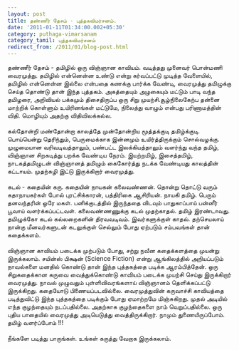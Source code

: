 ```yaml
---
layout: post
title: தண்ணீர் தேசம் - புத்தகவிமர்சனம்.
date: '2011-01-11T01:34:00.002+05:30'
category: puthaga-vimarsanam
category_tamil: புத்தகவிமர்சனம்
redirect_from: /2011/01/blog-post.html
---
```


தண்ணீர் தேசம் - தமிழில் ஒரு விஞ்ஞான காவியம். வடித்தது முனைவர் பொன்மணி வைரமுத்து. தமிழில் என்னென்ன உண்டு என்று கர்வப்பட்டு முடித்த வேளையில், தமிழில் என்னென்ன இல்லை என்பதை கணக்கு பார்க்க வேண்டி, வைரமுத்து தமிழுக்கு செய்த தொண்டு தான் இந்த புத்தகம். அகத்தையும் அழகையும் மட்டும் பாடி வந்த தமிழரை, அறிவியல் பக்கமும் திசைதிருப்ப ஒரு சிறு முயற்சி.சூழ்நிலைகேற்ப தன்னை மாற்றிக் கொள்ளும் உயிரினங்கள் மட்டுமே, நிலைத்து வாழும் என்பது பரிணாமத்தின் விதி. மொழியும் அதற்கு விதிவிலக்கல்ல.<br />
<br />
கல்தோன்றி மண்தோன்றா காலத்தே முன்தோன்றிய மூத்தக்குடி தமிழ்க்குடி. பொய்யென்று தெரிந்தும், பெருமைக்காக இன்னமும் உயிர்த்திருக்கும் சொல்வழக்கு. முழுமையான வரிவடிவத்தாலும், பண்பட்ட இலக்கியத்தாலும் வளர்ந்து வந்த தமிழ், விஞ்ஞான சிறகடித்து பறக்க வேண்டிய நேரம். இயற்றமிழ், இசைத்தமிழ், நாடகத்தமிழுடன் விஞ்ஞானத் தமிழும் கைகோர்த்து நடக்க வேண்டியது காலத்தின் கட்டாயம். முதற்சுழி இட்டு இருக்கிறார் வைரமுத்து. <br />
<br />
கடல் - கதையின் கரு. கதையின் நாயகன் கலைவண்ணன். தொன்று தொட்டு வரும் கதாநாயகர்கள் போல் புரட்சிக்காரன், பத்திரிகை ஆசிரியன். நாயகி தமிழ். பெரும் தனவந்தரின் ஒரே மகள். பனிக்குடத்தில் இருந்ததை விடவும் பாதுகாப்பாய் பன்னீர் பூவாய் வளர்க்கப்பட்டவள். கலைவண்ணணுக்கு கடல் முதற்காதல். தமிழ் இரண்டாவது. தமிழுக்கோ கடல் கல்லறைகளின் திரவவடிவம். இவர்களுக்குள் காதல். தற்செயலாய் நான்கு மீனவர்களுடன் கடலுக்குள் செல்லும் போது ஏற்படும் சம்பவங்கள் தான் கதைக்களம்.<br />
<br />
விஞ்ஞான காவியம் படைக்க முற்படும் போது, சற்று நவீன கதைக்களத்தை முயன்று இருக்கலாம். சயின்ஸ் பிக்ஷன் (Science Fiction) என்று ஆங்கிலத்தில் அறியப்படும் நாவல்களை மனதில் கொண்டு தான் இந்த புத்தகத்தை படிக்க ஆரம்பித்தேன். ஒரு சிறுகதைக்கான கருவை வைத்துக்கொண்டு காவியம் படைக்க முயற்சி செய்து இருக்கிறார் வைரமுத்து. நாவல் முழுவதும் புள்ளிவிவரங்களாய் விஞ்ஞானம் தெளிக்கப்பட்டு இருக்கிறது. கதையோடு பிணையப்படவில்லை. வைரமுத்துவின் கருவாச்சி காவியத்தை படித்துவிட்டு இந்த புத்தகத்தை படிக்கும் போது ஏமாற்றமே மிஞ்சுகிறது. முதல் அடியில் எந்த குழந்தையும் நடப்பதில்லை. அதற்காக குழந்தைகளை நாம் வெறுப்பதில்லை. ஒரு புதிய பாதையில் வைரமுத்து அடியெடுத்து வைத்திருக்கிறார். நாமும் துணையிருப்போம். தமிழ் வளர்ப்போம் !!!<br />
<br />
நீங்களே படித்து பாருங்கள். உங்கள் கருத்து வேறாக இருக்கலாம்.<br />
<br />